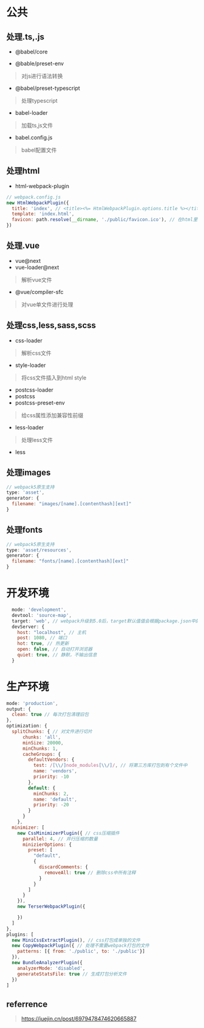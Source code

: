 # 公共
## 处理.ts,.js
- @babel/core

- @bable/preset-env
> 对js进行语法转换
- @babel/preset-typescript
> 处理typescript
- babel-loader
> 加载ts,js文件
- babel.config.js
> babel配置文件

## 处理html
- html-webpack-plugin
```js
// webpack.config.js
new HtmlWebpackPlugin({
  title: 'index', // <title><%= HtmlWebpackPlugin.options.title %></title>
  template: 'index.html',
  favicon: path.resolve(__dirname, './public/favicon.ico'), // 在html里能直接访问到 ./favicon.ico
})
```
## 处理.vue
- vue@next
- vue-loader@next
> 解析vue文件
- @vue/compiler-sfc
> 对vue单文件进行处理

## 处理css,less,sass,scss
- css-loader
> 解析css文件
- style-loader
> 将css文件插入到html style
- postcss-loader
- postcss
- postcss-preset-env
> 给css属性添加兼容性前缀
- less-loader
> 处理less文件
- less
## 处理images
```js
// webpack5原生支持
type: 'asset',
generator: {
  filename: "images/[name].[contenthash][ext]"
}
```
## 处理fonts
```js
// webpack5原生支持
type: 'asset/resources',
generator: {
  filename: "fonts/[name].[contenthash][ext]"
}
```

## 

# 开发环境
```js
  mode: 'development',
  devtool: 'source-map',
  target: 'web', // webpack升级到5.0后，target默认值值会根据package.json中的browserslist改变，导致devServer的自动更新失效所以 development 环境下直接配置成 web
  devServer: {
    host: "localhost", // 主机
    post: 1080, // 端口
    hot: true, // 热更新
    open: false, // 自动打开浏览器
    quiet: true, // 静默，不输出信息
  }
```
# 生产环境
```js
mode: 'production',
output: {
  clean: true // 每次打包清理旧包
},
optimization: {
  splitChunks: { // 对文件进行切片
      chunks: 'all',
      minSize: 20000,
      minChunks: 1,
      cacheGroups: {
        defaultVendors: {
          test: /[\\/]node_modules[\\/]/, // 将第三方库打包到有个文件中
          name: 'vendors',
          priority: -10
        },
        default: {
          minChunks: 2,
          name: 'default',
          priority: -20
        }
      }
    },
  minimizer: [
    new CssMinimizerPlugin({ // css压缩插件
      parallel: 4, // 并行压缩的数量
      minizierOptions: {
        preset: [
          "default",
          {
            discardComments: {
              removeAll: true // 删除css中所有注释
            }
          }
        ]
      }
    }),
    new TerserWebpackPlugin({

    })
  ]
},
plugins: [
  new MiniCssExtractPlugin(), // css打包成单独的文件
  new CopyWebpackPlugin({ // 处理不需要webpack打包的文件
    patterns: [{ from: './public', to: './public'}]
  }),
  new BundleAnalyzerPlugin({
    analyzerMode: 'disabled',
    generateStatsFile: true // 生成打包分析文件
  })
]
```

## referrence
> https://juejin.cn/post/6979478474620665887
